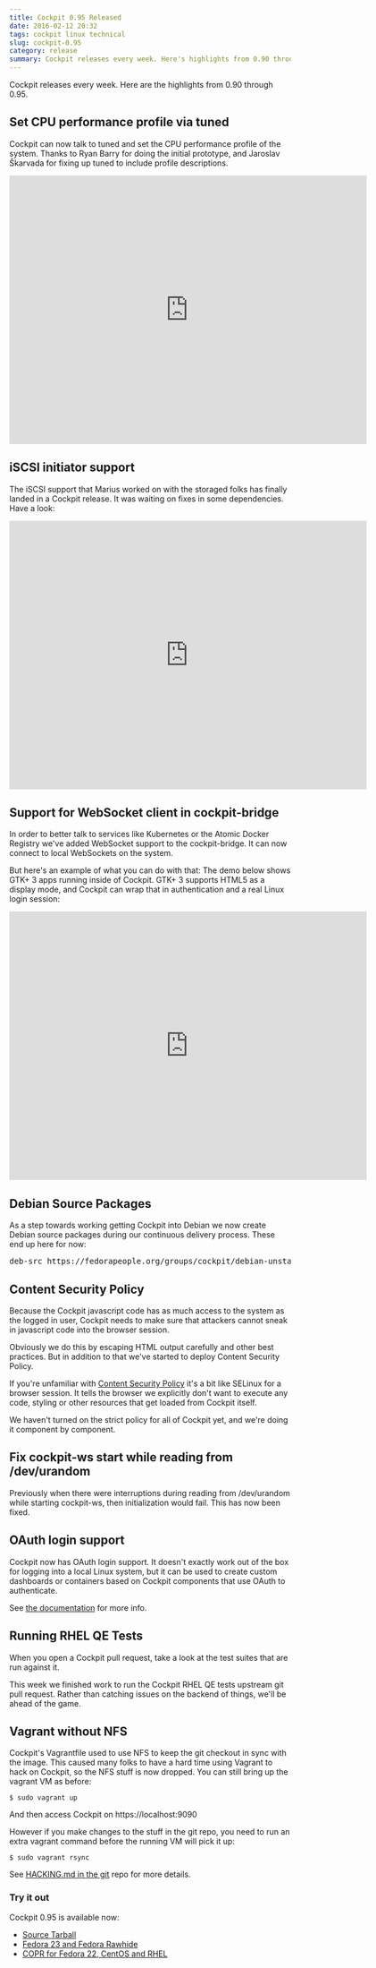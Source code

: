 ```yaml
---
title: Cockpit 0.95 Released
date: 2016-02-12 20:32
tags: cockpit linux technical
slug: cockpit-0.95
category: release
summary: Cockpit releases every week. Here's highlights from 0.90 through 0.95
---
```


Cockpit releases every week. Here are the highlights from 0.90 through 0.95.


Set CPU performance profile via tuned
-------------------------------------

Cockpit can now talk to tuned and set the CPU performance profile of the
system. Thanks to Ryan Barry for doing the initial prototype, and
Jaroslav Škarvada for fixing up tuned to include profile descriptions.

<iframe width="640" height="480" src="https://www.youtube.com/embed/u1ba4aQkueA?rel=0" frameborder="0" allowfullscreen></iframe>


iSCSI initiator support
-----------------------

The iSCSI support that Marius worked on with the storaged folks has
finally landed in a Cockpit release. It was waiting on fixes in some
dependencies. Have a look:

<iframe width="640" height="480" src="https://www.youtube.com/embed/N1Lw2OVLDoo?rel=0" frameborder="0" allowfullscreen></iframe>


Support for WebSocket client in cockpit-bridge
----------------------------------------------

In order to better talk to services like Kubernetes or the Atomic Docker
Registry we've added WebSocket support to the cockpit-bridge. It can now
connect to local WebSockets on the system.

But here's an example of what you can do with that: The demo below shows
GTK+ 3 apps running inside of Cockpit. GTK+ 3 supports HTML5 as a
display mode, and Cockpit can wrap that in authentication and a real
Linux login session:

<iframe width="640" height="480" src="https://www.youtube.com/embed/6ZbTYj3xzzg?rel=0" frameborder="0" allowfullscreen></iframe>


Debian Source Packages
----------------------

As a step towards working getting Cockpit into Debian we now create
Debian source packages during our continuous delivery process. These end
up here for now:

<pre>
deb-src https://fedorapeople.org/groups/cockpit/debian-unstable ./
</pre>


Content Security Policy
-----------------------

Because the Cockpit javascript code has as much access to the system as
the logged in user, Cockpit needs to make sure that attackers cannot
sneak in javascript code into the browser session.

Obviously we do this by escaping HTML output carefully and other best
practices. But in addition to that we've started to deploy Content
Security Policy.

If you're unfamiliar with [Content Security Policy](https://en.wikipedia.org/wiki/Content_Security_Policy)
 it's a bit like SELinux for a browser session. It tells the browser we explicitly don't
want to execute any code, styling or other resources that get loaded
from Cockpit itself.

We haven't turned on the strict policy for all of Cockpit yet, and we're
doing it component by component.


Fix cockpit-ws start while reading from /dev/urandom
----------------------------------------------------

Previously when there were interruptions during reading from
/dev/urandom while starting cockpit-ws, then initialization would fail.
This has now been fixed.


OAuth login support
-------------------

Cockpit now has OAuth login support. It doesn't exactly work out of the
box for logging into a local Linux system, but it can be used to create
custom dashboards or containers based on Cockpit components that use
OAuth to authenticate.

See [the documentation](https://rawgit.com/cockpit-project/cockpit/master/doc/authentication.md)
for more info.


Running RHEL QE Tests
---------------------

When you open a Cockpit pull request, take a look at the test suites
that are run against it.

This week we finished work to run the Cockpit RHEL QE tests upstream git
pull request. Rather than catching issues on the backend of things,
we'll be ahead of the game.


Vagrant without NFS
-------------------

Cockpit's Vagrantfile used to use NFS to keep the git checkout in sync
with the image. This caused many folks to have a hard time using Vagrant
to hack on Cockpit, so the NFS stuff is now dropped. You can still bring
up the vagrant VM as before:

```unknown
$ sudo vagrant up
```

And then access Cockpit on https://localhost:9090

However if you make changes to the stuff in the git repo, you need to
run an extra vagrant command before the running VM will pick it up:

```unknown
$ sudo vagrant rsync
```

See [HACKING.md in the git](https://rawgit.com/cockpit-project/cockpit/master/HACKING.md)
repo for more details.


### Try it out

Cockpit 0.95 is available now:

 * [Source Tarball](https://github.com/cockpit-project/cockpit/releases/tag/0.95)
 * [Fedora 23 and Fedora Rawhide](https://bodhi.fedoraproject.org/updates/cockpit-0.95-1.fc23)
 * [COPR for Fedora 22, CentOS and RHEL](https://copr.fedoraproject.org/coprs/g/cockpit/cockpit-preview/)

